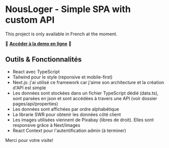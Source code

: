 # NousLoger - Simple SPA with custom API

This project is only available in French at the moment.
 
🚀 [**Accéder à la demo en ligne**](https://nousloger.vercel.app/) 🚀
  
## Outils & Fonctionnalités

- React avec TypeScript
- Tailwind pour le style (reponsive et mobile-first)
- Next.js: j'ai utilisé ce framework car j'aime son architecture et la création d'API est simple
- Les données sont stockées dans un fichier TypeScript dédié (data.ts), sont parsées en json et sont accédées à travers une API (voir dossier pages/api/properties)
- Les données sont affichées par ordre alphabétique
- La librarie SWR pour obtenir les données côté client
- Les images utilisées viennent de Pixabay (libres de droit). Elles sont responsive grâce à Next/images
- React Context pour l'autentification admin (à terminer)

Merci pour votre visite!
